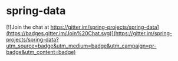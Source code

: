 spring-data
===========

[![Join the chat at https://gitter.im/spring-projects/spring-data](https://badges.gitter.im/Join%20Chat.svg)](https://gitter.im/spring-projects/spring-data?utm_source=badge&utm_medium=badge&utm_campaign=pr-badge&utm_content=badge)
